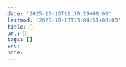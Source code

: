 ```yaml
---
date: '2025-10-13T11:30:29+08:00'
lastmod: '2025-10-13T13:04:51+08:00'
title: 󰦀
url: 󰦀
tags: []
src:
note:
---
```

